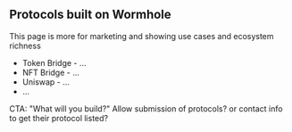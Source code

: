 
## Protocols built on Wormhole

This page is more for marketing and showing use cases and ecosystem richness

- Token Bridge - ...
- NFT Bridge - ...
- Uniswap - ...
- ...

CTA: "What will you build?"
Allow submission of protocols? or contact info to get their protocol listed?